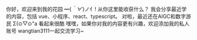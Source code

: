 你好，欢迎来到我的花园 ━(*｀∀´*)ノ亻!
从你这里能收获什么？
我会分享最近学的内容，包括 vue、小程序、react、typescript。
对啦，最近还在AIGC和数字游民
Σ(⊙▽⊙"a 看起来很酷
嘿嘿，如果你对我的内容更有兴趣，欢迎添加我的私人账号  wangtian3111一起交流学习~
